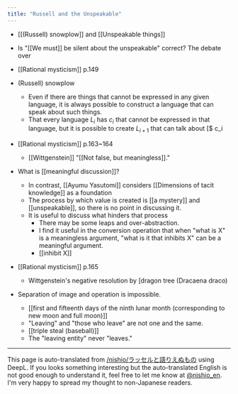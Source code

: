 ```yaml
---
title: "Russell and the Unspeakable"
---
```


- [[(Russell) snowplow]] and [[Unspeakable things]]
- Is "[[We must]] be silent about the unspeakable" correct? The debate over

- [[Rational mysticism]]  p.149
- (Russell) snowplow
    - Even if there are things that cannot be expressed in any given language, it is always possible to construct a language that can speak about such things.
    - That every language $L_i$ has $c_i$ that cannot be expressed in that language, but it is possible to create $L_{i+1}$ that can talk about [$ c_i

- [[Rational mysticism]]  p.163~164
    - [[Wittgenstein]] "[[Not false, but meaningless]]."
- What is [[meaningful discussion]]?
    - In contrast, [[Ayumu Yasutomi]] considers [[Dimensions of tacit knowledge]] as a foundation
    - The process by which value is created is [[a mystery]] and [[unspeakable]], so there is no point in discussing it.
    - It is useful to discuss what hinders that process
        - There may be some leaps and over-abstraction.
        - I find it useful in the conversion operation that when "what is X" is a meaningless argument, "what is it that inhibits X" can be a meaningful argument.
        - [[inhibit X]]

- [[Rational mysticism]]  p.165
    - Wittgenstein's negative resolution by [dragon tree (Dracaena draco)
- Separation of image and operation is impossible.
    - [[first and fifteenth days of the ninth lunar month (corresponding to new moon and full moon)]]
    - "Leaving" and "those who leave" are not one and the same.
    - [[triple steal (baseball)]]
    - The "leaving entity" never "leaves."

---
This page is auto-translated from [/nishio/ラッセルと語りえぬもの](https://scrapbox.io/nishio/ラッセルと語りえぬもの) using DeepL. If you looks something interesting but the auto-translated English is not good enough to understand it, feel free to let me know at [@nishio_en](https://twitter.com/nishio_en). I'm very happy to spread my thought to non-Japanese readers.